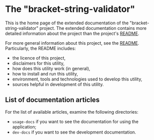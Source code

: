 # The "bracket-string-validator"

This is the home page of the extended documentation of the "bracket-string-validator" project. The extended documentation contains more detailed information about the project than the project's [README](https://github.com/silvuss/silvuss-bracket-string-validator/blob/master/README.md).

For more general information about this project, see the [README](https://github.com/silvuss/silvuss-bracket-string-validator/blob/master/README.md). Particularly, the README includes:
- the licence of this project,
- disclaimers for this utility,
- how does this utility work (in general),
- how to install and run this utility,
- environment, tools and technologies used to develop this utility,
- sources helpful in development of this utility.

## List of documentation articles

For the list of available articles, examine the following directories:
- `usage-docs` if you want to see the documentation for using the application;
- `dev-docs` if you want to see the development documentation.
